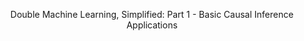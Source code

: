 <center>

Double Machine Learning, Simplified: Part 1 - Basic Causal Inference Applications

</center>